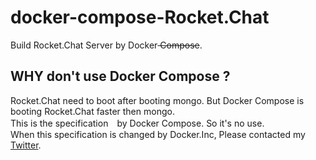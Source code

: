 # docker-compose-Rocket.Chat
Build Rocket.Chat Server by Docker<s> Compose</s>.

## WHY don't use Docker Compose ?
Rocket.Chat need to boot after booting mongo. But Docker Compose is booting Rocket.Chat faster then mongo.  
This is the specification　by Docker Compose. So it's no use.  
When this specification is changed by Docker.Inc, Please contacted my <a href="https://twitter.com/AkihisaYoshii4">Twitter</a>.  

